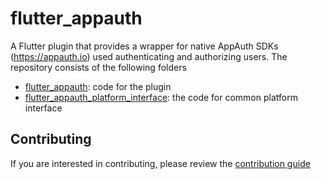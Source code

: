 # flutter_appauth
A Flutter plugin that provides a wrapper for native AppAuth SDKs (https://appauth.io) used authenticating and authorizing users. The repository consists of the following folders

- [flutter_appauth](https://github.com/MaikuB/flutter_appauth/tree/master/flutter_appauth): code for the plugin
- [flutter_appauth_platform_interface](https://github.com/MaikuB/flutter_appauth/tree/master/flutter_appauth_platform_interface): the code for common platform interface

## Contributing

If you are interested in contributing, please review the [contribution guide](https://github.com/MaikuB/flutter_appauth/blob/master/CONTRIBUTING.md)
